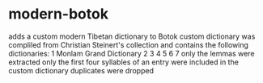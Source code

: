 # modern-botok
adds a custom modern Tibetan dictionary to Botok
custom dictionary was compliled from Christian Steinert's collection and contains the following dictionaries: 
1 Monlam Grand Dictionary
2 
3
4
5
6
7
only the lemmas were extracted
only the first four syllables of an entry were included in the custom dictionary
duplicates were dropped

